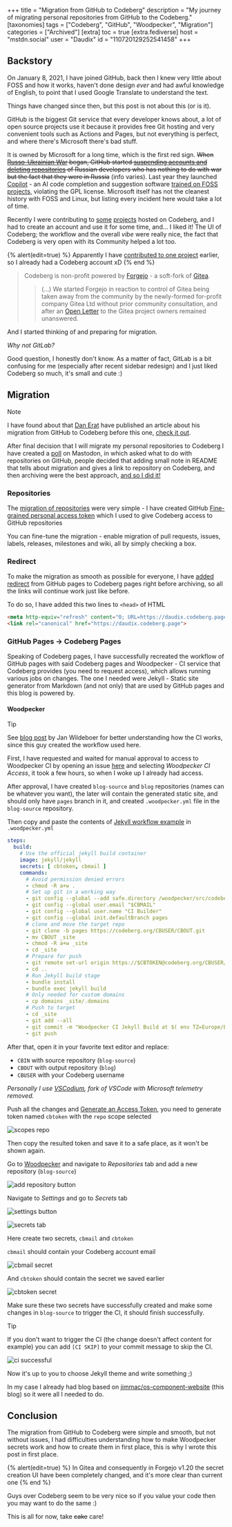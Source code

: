 +++
title = "Migration from GitHub to Codeberg"
description = "My journey of migrating personal repositories from GitHub to the Codeberg."
[taxonomies]
tags = ["Codeberg", "GitHub", "Woodpecker", "Migration"]
categories = ["Archived"]
[extra]
toc = true
[extra.fediverse]
host = "mstdn.social"
user = "Daudix"
id = "110720129252541458"
+++

## Backstory

On January 8, 2021, I have joined GitHub, back then I knew very little about FOSS and how it works, haven't done design _ever_ and had awful knowledge of English, to point that I used Google Translate to understand the text.

Things have changed since then, but this post is not about this (or is it).

GitHub is the biggest Git service that every developer knows about, a lot of open source projects use it because it provides free Git hosting and very convenient tools such as Actions and Pages, but not everything is perfect, and where there's Microsoft there's bad stuff.

It is owned by Microsoft for a long time, which is the first red sign. ~~When [Russo-Ukrainian War](https://en.wikipedia.org/wiki/Russo-Ukrainian_War) began, GitHub started [suspending accounts and deleting repositories](https://www.jessesquires.com/blog/2022/04/19/github-suspending-russian-accounts) of Russian developers who has nothing to do with war but the fact that they were in Russia~~ (info varies). Last year they launched [Copilot](https://github.com/features/copilot) - an AI code completion and suggestion software [trained on FOSS projects](https://githubcopilotinvestigation.com), violating the GPL license. Microsoft itself has not the cleanest history with FOSS and Linux, but listing every incident here would take a lot of time.

Recently I were contributing to [some](https://codeberg.org/Bavarder/Bavarder) [projects](https://codeberg.org/Imaginer/Imaginer) hosted on Codeberg, and I had to create an account and use it for some time, and... I liked it! The UI of Codeberg; the workflow and the overall _vibe_ were really nice, the fact that Codeberg is very open with its Community helped a lot too.

{% alert(edit=true) %}
Apparently I have [contributed to one project](https://codeberg.org/foreverxml/random/pulls/41) earlier, so I already had a Codeberg account xD
{% end %}

> Codeberg is non-profit powered by [Forgejo](https://forgejo.org) - a soft-fork of [Gitea](https://about.gitea.com).
>
> > (…) We started Forgejo in reaction to control of Gitea being taken away from the community by the newly-formed for-profit company Gitea Ltd without prior community consultation, and after an [Open Letter](https://gitea-open-letter.coding.social) to the Gitea project owners remained unanswered.

And I started thinking of and preparing for migration.

_Why not GitLab?_

Good question, I honestly don't know. As a matter of fact, GitLab is a bit confusing for me (especially after recent sidebar redesign) and I just liked Codeberg so much, it's small and cute :)

## Migration

> [!NOTE]
> I have found about that [Dan Erat](https://www.erat.org) have published an article about his migration from GitHub to Codeberg before this one, [check it out](https://www.erat.org/codeberg.html).

After final decision that I will migrate my personal repositories to Codeberg I have created a [poll](https://mstdn.social/@Daudix/110680533037666405) on Mastodon, in which asked what to do with repositories on GitHub, people decided that adding small note in README that tells about migration and gives a link to repository on Codeberg, and then archiving were the best approach, [and so I did it!](https://mstdn.social/@Daudix/110685982530642051)

### Repositories

The [migration of repositories](https://docs.codeberg.org/advanced/migrating-repos) were very simple - I have created GitHub [Fine-grained personal access token](https://github.com/settings/tokens?type=beta) which I used to give Codeberg access to GitHub repositories

You can fine-tune the migration - enable migration of pull requests, issues, labels, releases, milestones and wiki, all by simply checking a box.

### Redirect

To make the migration as smooth as possible for everyone, I have [added redirect](https://mstdn.social/@Daudix/110682189578914151) from GitHub pages to Codeberg pages right before archiving, so all the links will continue work just like before.

To do so, I have added this two lines to `<head>` of HTML

```html
<meta http-equiv="refresh" content="0; URL=https://daudix.codeberg.page">
<link rel="canonical" href="https://daudix.codeberg.page">
```

### GitHub Pages → Codeberg Pages

Speaking of Codeberg pages, I have successfully recreated the workflow of GitHub pages with said Codeberg pages and Woodpecker - CI service that Codeberg provides (you need to request access), which allows running various jobs on changes. Тhe one I needed were Jekyll - Static site generator from Markdown (and not only) that are used by GitHub pages and this blog is powered by.

#### Woodpecker

> [!TIP]
> See [blog post](https://jan.wildeboer.net/2022/07/Woodpecker-CI-Jekyll/) by Jan Wildeboer for better understanding how the CI works, since this guy created the workflow used here.

First, I have requested and waited for manual approval to access to Woodpecker CI by opening an issue [here](https://codeberg.org/Codeberg-e.V./requests/issues/new/choose) and selecting _Woodpecker CI Access_, it took a few hours, so when I woke up I already had access.

After approval, I have created `blog-source` and `blog` repositories (names can be whatever you want), the later will contain the generated static site, and should only have `pages` branch in it, and created `.woodpecker.yml` file in the `blog-source` repository.

Then copy and paste the contents of [Jekyll workflow example](https://codeberg.org/Codeberg-CI/examples/src/branch/main/Jekyll/.woodpecker/jekyll.yaml) in `.woodpecker.yml`

```yml
steps:
  build:
    # Use the official jekyll build container
    image: jekyll/jekyll
    secrets: [ cbtoken, cbmail ]
    commands:
      # Avoid permission denied errors
      - chmod -R a+w .
      # Set up git in a working way
      - git config --global --add safe.directory /woodpecker/src/codeberg.org/CBUSER/CBIN/_site
      - git config --global user.email "$CBMAIL"
      - git config --global user.name "CI Builder"
      - git config --global init.defaultBranch pages
      # clone and move the target repo
      - git clone -b pages https://codeberg.org/CBUSER/CBOUT.git
      - mv CBOUT _site
      - chmod -R a+w _site
      - cd _site
      # Prepare for push
      - git remote set-url origin https://$CBTOKEN@codeberg.org/CBUSER/CBOUT.git
      - cd ..
      # Run Jekyll build stage
      - bundle install
      - bundle exec jekyll build
      # Only needed for custom domains
      - cp domains _site/.domains
      # Push to target
      - cd _site
      - git add --all
      - git commit -m "Woodpecker CI Jekyll Build at $( env TZ=Europe/Berlin date +"%Y-%m-%d %X %Z" )"
      - git push
```

After that, open it in your favorite text editor and replace:

- `CBIN` with source repository (`blog-source`)
- `CBOUT` with output repository (`blog`)
- `CBUSER` with your Codeberg username

_Personally I use [VSCodium](https://vscodium.com), fork of VSCode with Microsoft telemetry removed._

Push all the changes and [Generate an Access Token](https://docs.codeberg.org/advanced/access-token), you need to generate token named `cbtoken` with the `repo` scope selected

![scopes repo](scopes-repo.png)

Then copy the resulted token and save it to a safe place, as it won't be shown again.

Go to [Woodpecker](https://ci.codeberg.org) and navigate to _Repositories_ tab and add a new repository (`blog-source`)

![add repository button](add-repository-button.png)

Navigate to _Settings_ and go to _Secrets_ tab

![settings button](settings-button.png)

![secrets tab](secrets-tab.png)

Here create two secrets, `cbmail` and `cbtoken`

`cbmail` should contain your Codeberg account email

![cbmail secret](cbmail-secret.png)

And `cbtoken` should contain the secret we saved earlier

![cbtoken secret](cbtoken-secret.png)

Make sure these two secrets have successfully created and make some changes in `blog-source` to trigger the CI, it should finish successfully.

> [!TIP]
> If you don't want to trigger the CI (the change doesn't affect content for example) you can add `[CI SKIP]` to your commit message to skip the CI.

![ci successful](ci-successful.png)

Now it's up to you to choose Jekyll theme and write something ;)

In my case I already had blog based on [jimmac/os-component-website](https://github.com/jimmac/os-component-website) (this blog) so it were all I needed to do.

## Conclusion

The migration from GitHub to Codeberg were simple and smooth, but not without issues, I had difficulties understanding how to make Woodpecker secrets work and how to create them in first place, this is why I wrote this post in first place.

{% alert(edit=true) %}
In Gitea and consequently in Forgejo v1.20 the secret creation UI have been completely changed, and it's more clear than current one
{% end %}

Guys over Codeberg seem to be very nice so if you value your code then you may want to do the same :)

This is all for now, take ~~cake~~ care!
